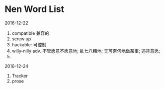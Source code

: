 # Nen Word List
2016-12-22
1. compatible 兼容的
3. screw up 
3. hackable: 可控制
4. willy-nilly	adv.	不管愿意不愿意地; 乱七八糟地; 无可奈何地做某事; 违背意愿;
5. 

2016-12-24
1. Tracker 
2. prose





